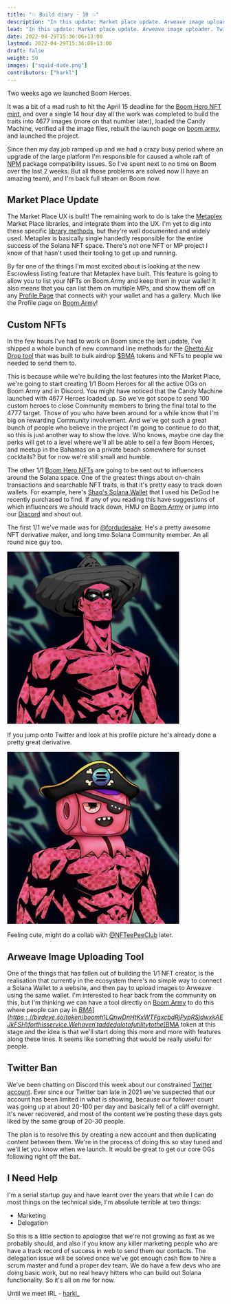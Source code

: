 ```yaml
---
title: "💥 Build diary - 10 💥"
description: "In this update: Market place update. Arweave image uploader. Twitter Ban. I need help..."
lead: "In this update: Market place update. Arweave image uploader. Twitter Ban. I need help..."
date: 2022-04-29T15:36:06+13:00
lastmod: 2022-04-29T15:36:06+13:00
draft: false
weight: 50
images: ["squid-dude.png"]
contributors: ["harkl"]
---
```


Two weeks ago we launched Boom Heroes.

It was a bit of a mad rush to hit the April 15 deadline for the [Boom Hero NFT mint](https://boom.army/mint-boom-hero), and over a single 14 hour day all the work was completed to build the traits into 4677 images (more on that number later), loaded the Candy Machine, verified all the image files, rebuilt the launch page on [boom.army](https://boom.army), and launched the project.

Since then my day job ramped up and we had a crazy busy period where an upgrade of the large platform I'm responsible for caused a whole raft of [NPM](https://www.npmjs.com) package compatibility issues. So I've spent next to no time on Boom over the last 2 weeks. But all those problems are solved now (I have an amazing team), and I'm back full steam on Boom now.

## Market Place Update

The Market Place UX is built! The remaining work to do is take the [Metaplex](https://www.metaplex.com) Market Place libraries, and integrate them into the UX. I'm yet to dig into these specific [library methods](https://docs.metaplex.com/auction-house/definition), but they're well documented and widely used. Metaplex is basically single handedly responsible for the entire success of the Solana NFT space. There's not one NFT or MP project I know of that hasn't used their tooling to get up and running.

By far one of the things I'm most excited about is looking at the new Escrowless listing feature that Metaplex have built. This feature is going to allow you to list your NFTs on Boom.Army and keep them in your wallet! It also means that you can list them on multiple MPs, and show them off on any [Profile Page](https://boom.army/harkl) that connects with your wallet and has a gallery. Much like the Profile page on [Boom.Army](https://boom.army)!

## Custom NFTs

In the few hours I've had to work on Boom since the last update, I've shipped a whole bunch of new command line methods for the [Ghetto Air Drop tool](https://github.com/h4rkl/Ghetto-SolAir) that was built to bulk airdrop [$BMA](https://birdeye.so/token/boomh1LQnwDnHtKxWTFgxcbdRjPypRSjdwxkAEJkFSH) tokens and NFTs to people we needed to send them to.

This is because while we're building the last features into the Market Place, we're going to start creating 1/1 Boom Heroes for all the active OGs on Boom Army and in Discord. You might have noticed that the Candy Machine launched with 4677 Heroes loaded up. So we've got scope to send 100 custom heroes to close Community members to bring the final total to the 4777 target. Those of you who have been around for a while know that I'm big on rewarding Community involvement. And we've got such a great bunch of people who believe in the project I'm going to continue to do that, so this is just another way to show the love. Who knows, maybe one day the perks will get to a level where we'll all be able to sell a few Boom Heroes, and meetup in the Bahamas on a private beach somewhere for sunset cocktails? But for now we're still small and humble.

The other 1/1 [Boom Hero NFTs](https://boom.army/mint-boom-hero) are going to be sent out to influencers around the Solana space. One of the greatest things about on-chain transactions and searchable NFT traits, is that it's pretty easy to track down wallets. For example, here's [Shaq's Solana Wallet](https://solscan.io/account/gacMrsrxNisAhCfgsUAVbwmTC3w9nJB6NychLAnTQFv) that I used his DeGod he recently purchased to find. If any of you reading this have suggestions of which influencers we should track down, HMU on [Boom Army](https://boom.army/harkl) or jump into our [Discord](https://discord.gg/RqbcwKphDr) and shout out.

The first 1/1 we've made was for [@fordudesake](https://twitter.com/fordudesake). He's a pretty awesome NFT derivative maker, and long time Solana Community member. An all round nice guy too.

<img src="squid-dude.png" alt="ForDudesSake" width="400"/>

If you jump onto Twitter and look at his profile picture he's already done a pretty great derivative. 

<img src="15jzGFdd_400x400.jpg" alt="TeePeeForDudesSake" width="400"/>

Feeling cute, might do a collab with [@NFTeePeeClub](https://twitter.com/NFTeePeeClub) later.

## Arweave Image Uploading Tool

One of the things that has fallen out of building the 1/1 NFT creator, is the realisation that currently in the ecosystem there's no simple way to connect a Solana Wallet to a website, and then pay to upload images to Arweave using the same wallet. I'm interested to hear back from the community on this, but I'm thinking we can have a tool directly on [Boom.Army](https://boom.army) to do this where people can pay in [$BMA](https://birdeye.so/token/boomh1LQnwDnHtKxWTFgxcbdRjPypRSjdwxkAEJkFSH) for this service. We haven't added a lot of utility to the [$BMA](https://birdeye.so/token/boomh1LQnwDnHtKxWTFgxcbdRjPypRSjdwxkAEJkFSH) token at this stage and the idea is that we'll start doing this more and more with features along these lines. It seems like something that would be really useful for people.

## Twitter Ban

We've been chatting on Discord this week about our constrained [Twitter account](https://twitter.com/boom_army_). Ever since our Twitter ban late in 2021 we've suspected that our account has been limited in what is showing, because our follower count was going up at about 20-100 per day and basically fell of a cliff overnight. It's never recovered, and most of the content we're posting these days gets liked by the same group of 20-30 people.

The plan is to resolve this by creating a new account and then duplicating content between them. We're in the process of doing this so stay tuned and we'll let you know when we launch. It would be great to get our core OGs following right off the bat.

## I Need Help

I'm a serial startup guy and have learnt over the years that while I can do most things on the technical side, I'm absolute terrible at two things:

- Marketing
- Delegation

So this is a little section to apologise that we're not growing as fast as we probably should, and also if you know any killer marketing people who are have a track record of success in web to send them our contacts. The delegation issue will be solved once we've got enough cash flow to hire a scrum master and fund a proper dev team. We do have a few devs who are doing basic work, but no real heavy hitters who can build out Solana functionality. So it's all on me for now.

Until we meet IRL - [harkl_](https://twitter.com/harkl_)
